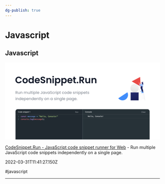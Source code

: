 ```yaml
---
dg-publish: true
---
```


# Javascript

## Javascript

![](https://raw.githubusercontent.com/dutiyesh/codesnippet.run/main/public/preview.jpg)

[CodeSnippet.Run - JavaScript code snippet runner for Web](https://www.codesnippet.run/?ref=producthunt) - Run multiple JavaScript code snippets independently on a single page.

2022-03-31T11:41:27.150Z

#javascript

---
